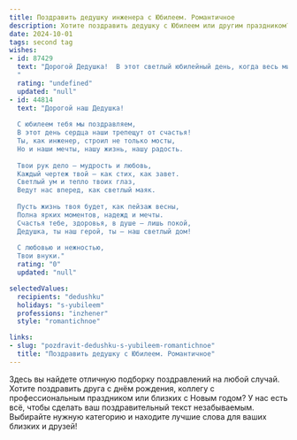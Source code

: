 ```yaml
---
title: Поздравить дедушку инженера с Юбилеем. Романтичное
description: Хотите поздравить дедушку с Юбилеем или другим праздником? Наш ИИ создаст незабываемое поздравление, а вы обязательно выделитесь среди других.  
date: 2024-10-01
tags: second tag
wishes:
- id: 87429
  text: "Дорогой Дедушка!  В этот светлый юбилейный день, когда весь мир словно сияет в честь твоей долгой и прекрасной жизни, я хочу сказать тебе слова любви и восхищения. Твой ум, острый как инженерный расчет,  всегда поражал меня, а сердце, такое тёплое и доброе,  наполняло дом светом и счастьем.  Пусть этот юбилей станет началом новой, прекрасной главы твоей жизни, полной радости, любви и безграничного счастья.  Мы тебя очень любим!
  "
  rating: "undefined"
  updated: "null"
- id: 44814
  text: "Дорогой наш Дедушка!
  
  С юбилеем тебя мы поздравляем,
  В этот день сердца наши трепещут от счастья!
  Ты, как инженер, строил не только мосты,
  Но и наши мечты, нашу жизнь, нашу радость.
  
  Твои рук дело – мудрость и любовь,
  Каждый чертеж твой – как стих, как завет.
  Светлый ум и тепло твоих глаз,
  Ведут нас вперед, как светлый маяк.
  
  Пусть жизнь твоя будет, как пейзаж весны,
  Полна ярких моментов, надежд и мечты.
  Счастья тебе, здоровья, в душе – лишь покой,
  Дедушка, ты наш герой, ты – наш светлый дом!
  
  С любовью и нежностью,
  Твои внуки."
  rating: "0"
  updated: "null"

selectedValues:
  recipients: "dedushku"
  holidays: "s-yubileem"
  professions: "inzhener"
  style: "romantichnoe"

links:
- slug: "pozdravit-dedushku-s-yubileem-romantichnoe"
  title: "Поздравить дедушку с Юбилеем. Романтичное"
---
```


Здесь вы найдете отличную подборку поздравлений на любой случай. 
Хотите поздравить друга с днём рождения, коллегу с профессиональным праздником или близких с Новым годом? У нас есть всё, чтобы сделать ваш поздравительный текст незабываемым. Выбирайте нужную категорию и находите лучшие слова для ваших близких и друзей!
